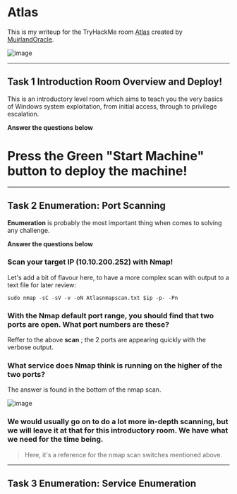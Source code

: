 # Atlas
This is my writeup for the TryHackMe room [Atlas](https://tryhackme.com/room/atlas) created by [MuirlandOracle](https://tryhackme.com/p/MuirlandOracle).

![image](https://user-images.githubusercontent.com/86648102/135411347-8f13e0b8-c5c2-4758-ba25-e839550dc248.png)

---

## Task 1 Introduction Room Overview and Deploy! 

This is an introductory level room which aims to teach you the very basics of Windows system exploitation, from initial access, through to privilege escalation.

**Answer the questions below**

# Press the Green "Start Machine" button to deploy the machine!

---

## Task 2 Enumeration: Port Scanning 

**Enumeration** is probably the most important thing when comes to solving any challenge.


**Answer the questions below**

### Scan your target IP (10.10.200.252) with Nmap!

Let's add a bit of flavour here, to have a more complex scan with output to a text file for later review:

`sudo nmap -sC -sV -v -oN Atlasnmapscan.txt $ip -p- -Pn`

### With the Nmap default port range, you should find that two ports are open. What port numbers are these?

Reffer to the above **scan** ; the 2 ports are appearing quickly with the verbose output.

### What service does Nmap think is running on the higher of the two ports?

The answer is found in the bottom of the nmap scan.

![image](https://user-images.githubusercontent.com/86648102/135414498-baf3e3fd-48f5-4cfd-b10f-db34df0682c7.png)


### We would usually go on to do a lot more in-depth scanning, but we will leave it at that for this introductory room. We have what we need for the time being.

> Here, it's a reference for the nmap scan switches mentioned above. 

---

## Task 3 Enumeration: Service Enumeration 

